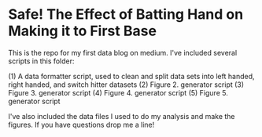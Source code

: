 # Safe! The Effect of Batting Hand on Making it to First Base
This is the repo for my first data blog on medium. I've included several scripts in this folder:

(1) A data formatter script, used to clean and split data sets into left handed, right handed, and switch hitter datasets
(2) Figure 2. generator script
(3) Figure 3. generator script
(4) Figure 4. generator script
(5) Figure 5. generator script

I've also included the data files I used to do my analysis and make the figures. If you have questions drop me a line!
